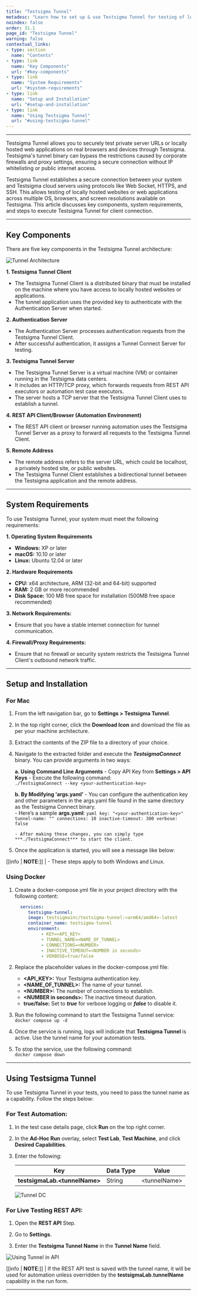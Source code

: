 ```yaml
---
title: "Testsigma Tunnel"
metadesc: "Learn how to set up & use Testsigma Tunnel for testing of locally hosted applications across real browsers, bypassing firewalls & proxy restrictions."
noindex: false
order: 31.1
page_id: "Testsigma Tunnel"
warning: false
contextual_links:
- type: section
  name: "Contents"
- type: link
  name: "Key Components"
  url: "#key-components"
- type: link
  name: "System Requirements"
  url: "#system-requirements"
- type: link
  name: "Setup and Installation"
  url: "#setup-and-installation"
- type: link
  name: "Using Testsigma Tunnel"
  url: "#using-testsigma-tunnel"
---
```


---

Testsigma Tunnel allows you to securely test private server URLs or locally hosted web applications on real browsers and devices through Testsigma. Testsigma's tunnel binary can bypass the restrictions caused by corporate firewalls and proxy settings, ensuring a secure connection without IP whitelisting or public internet access.

Testsigma Tunnel establishes a secure connection between your system and Testsigma cloud servers using protocols like Web Socket, HTTPS, and SSH. This allows testing of locally hosted websites or web applications across multiple OS, browsers, and screen resolutions available on Testsigma. This article discusses key components, system requirements, and steps to execute Testsigma Tunnel for client connection. 

---

## **Key Components**

There are five key components in the Testsigma Tunnel architecture:

![Tunnel Architecture](https://s3.amazonaws.com/static-docs.testsigma.com/new_images/projects/applications/Tunnel_Architecture.png)

**1. Testsigma Tunnel Client**
- The Testsigma Tunnel Client is a distributed binary that must be installed on the machine where you have access to locally hosted websites or applications.
- The tunnel application uses the provided key to authenticate with the Authentication Server when started.

**2. Authentication Server**
- The Authentication Server processes authentication requests from the Testsigma Tunnel Client.
- After successful authentication, it assigns a Tunnel Connect Server for testing.

**3. Testsigma Tunnel Server**
- The Testsigma Tunnel Server is a virtual machine (VM) or container running in the Testsigma data centers.
- It includes an HTTP/TCP proxy, which forwards requests from REST API executors or automation test case executors.
- The server hosts a TCP server that the Testsigma Tunnel Client uses to establish a tunnel.

**4. REST API Client/Browser (Automation Environment)**
- The REST API client or browser running automation uses the Testsigma Tunnel Server as a proxy to forward all requests to the Testsigma Tunnel Client.

**5. Remote Address**
- The remote address refers to the server URL, which could be localhost, a privately hosted site, or public websites.
- The Testsigma Tunnel Client establishes a bidirectional tunnel between the Testsigma application and the remote address.

---

## **System Requirements**

To use Testsigma Tunnel, your system must meet the following requirements:

**1. Operating System Requirements**
- **Windows:** XP or later
- **macOS:** 10.10 or later
- **Linux:** Ubuntu 12.04 or later

**2. Hardware Requirements**
- **CPU:** x64 architecture, ARM (32-bit and 64-bit) supported
- **RAM:** 2 GB or more recommended
- **Disk Space:** 100 MB free space for installation (500MB free space recommended)

**3. Network Requirements:**
- Ensure that you have a stable internet connection for tunnel communication.

**4. Firewall/Proxy Requirements:**
- Ensure that no firewall or security system restricts the Testsigma Tunnel Client's outbound network traffic.


---


## **Setup and Installation**

### **For Mac**

1. From the left navigation bar, go to **Settings > Testsigma Tunnel**. 

2. In the top right corner, click the **Download Icon** and download the file as per your machine architecture. 

3. Extract the contents of the ZIP file to a directory of your choice.

4. Navigate to the extracted folder and execute the ***TestsigmaConnect*** binary. You can provide arguments in two ways:

    **a. Using Command Line Arguments**
       - Copy API Key from **Settings > API Keys** 
       - Execute the following command: <br>
         ```./TestsigmaConnect --key <your-authentication-key>```

    **b. By Modifying ‘args.yaml’**
       - You can configure the authentication key and other parameters in the args.yaml file found in the same directory as the Testsigma Connect binary.  
       - Here’s a sample **args.yaml**:
         ```yaml
         key: "<your-authentication-key>"
         tunnel-name: ""
         connections: 10
         inactive-timeout: 300
         verbose: false
         ```
         
       - After making these changes, you can simply type ***./TestsigmaConnect*** to start the client.

5. Once the application is started, you will see a message like below:

 
[[info | **NOTE**:]]
| - These steps apply to both Windows and Linux.

### **Using Docker**
1. Create a docker-compose.yml file in your project directory with the following content:

   ```yaml
     services:
        testsigma-tunnel:
        image: testsigmainc/testsigma-tunnel:<arm64/amd64>-latest
        container_name: testsigma-tunnel
        environment:
             - KEY=<API_KEY>
             - TUNNEL_NAME=<NAME_OF_TUNNEL>
             - CONNECTIONS=<NUMBER>
             - INACTIVE_TIMEOUT=<NUMBER in seconds>
             - VERBOSE=true/false
   ```

2. Replace the placeholder values in the docker-compose.yml file:
   - **&lt;API\_KEY&gt;:** Your Testsigma authentication key.
   - **&lt;NAME\_OF\_TUNNEL&gt;:** The name of your tunnel.
   - **&lt;NUMBER&gt;:** The number of connections to establish.
   - **&lt;NUMBER in seconds&gt;:** The inactive timeout duration.
   - **true/false:** Set to ***true*** for verbose logging or ***false*** to disable it.

3. Run the following command to start the Testsigma Tunnel service: <br>
   ```docker compose up -d```

4. Once the service is running, logs will indicate that **Testsigma Tunnel** is active. Use the tunnel name for your automation tests.

5. To stop the service, use the following command: <br>
   ```docker compose down```

---

## **Using Testsigma Tunnel** 

To use Testsigma Tunnel in your tests, you need to pass the tunnel name as a capability. Follow the steps below:

### **For Test Automation:**

1. In the test case details page, click **Run** on the top right corner. 

2. In the **Ad-Hoc Run** overlay, select **Test Lab**, **Test Machine**, and click **Desired Capabilities**.

3. Enter the following:
   
   |**Key**|**Data Type**|**Value**|
   |---|---|---|
   |**testsigmaLab.&lt;tunnelName&gt;**|String|&lt;tunnelName&gt;|

   ![Tunnel DC](https://s3.amazonaws.com/static-docs.testsigma.com/new_images/projects/applications/Tunnel_DC.png)


### **For Live Testing REST API:**

1. Open the **REST API** Step.

2. Go to **Settings**.

3. Enter the **Testsigma Tunnel Name** in the **Tunnel Name** field.

![Using Tunnel in API](https://s3.amazonaws.com/static-docs.testsigma.com/new_images/projects/applications/Testsigma_Tunnel_API.png)


[[info | **NOTE**:]]
| If the REST API test is saved with the tunnel name, it will be used for automation unless overridden by the **testsigmaLab.tunnelName** capability in the run form.


---